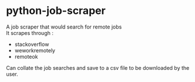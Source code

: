 # python-job-scraper
A job scraper that would search for remote jobs</br>
It scrapes through : </br>
* stackoverflow
* weworkremotely
* remoteok

Can collate the job searches and save to a csv file to be downloaded by the user.

